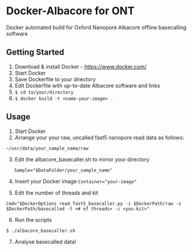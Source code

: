 # Docker-Albacore for ONT
Docker automated build for Oxford Nanopore Albacore offline basecalling software

## Getting Started

1. Download & install Docker - https://www.docker.com/
2. Start Docker
3. Save Dockerfile to your directory
4. Edit Dockerfile with up-to-date Albacore software and links
5. ```$ cd to/your/directory```
6. ```$ docker build -t <name-your-image> .```

## Usage

1. Start Docker
2. Arrange your your raw, uncalled fast5 nanopore read data as follows:
 ```
 ~/usr/data/your_sample_name/raw
 ``` 
    
3. Edit the albacore_basecaller.sh to mirror your directory
 ```DataFolder="~/data/"
    Sample="$DataFolder/your_sample_name"
 ``` 
    
4. Insert your Docker image ```Container="your-image"```
    
5. Edit the number of threads and kit
 ```
 Cmd="$DockerOptions read_fast5_basecaller.py -i $DockerPath/raw -s $DockerPath/basecalled -t <# of threads> -c <you-kit>"
 ```
    
6. Run the scripts 
 ```
 $ ./albacore_basecaller.sh
 ```
 
 7. Analyse basecalled data!
